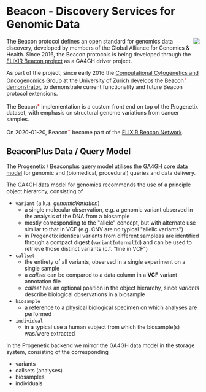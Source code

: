 # Beacon - Discovery Services for Genomic Data

<p><img align="right" style="float: right; max-width: 25px; margin-bottom: -40px;" src="http://info.progenetix.org/assets/img/logo_beacon.png" />The Beacon protocol defines an open standard for genomics data discovery,
developed by members of the Global Alliance for Genomics & Health. Since 2016,
the Beacon protocols is being developed through the
<a href="https://beacon-project.io">ELIXIR Beacon project</a> as a GA4GH driver project.</p>

As part of the project, since early 2016 the [Computational Cytogenetics and Oncogenomics Group](http://info.baudisgroup.org) at the University of Zurich develops the
[Beacon<sup><span style="color: #d00;">+</span></sup> demonstrator](https://beacon.progenetix.org/ui/),
to demonstrate current functionality and future Beacon protocol extensions.

The Beacon<sup><span style="color: #d00;">+</span></sup> implementation is a
custom front end on top of the [Progenetix](https://progenetix.org)
dataset, with emphasis on structural genome variations from cancer samples.

On 2020-01-20,  Beacon<sup><span style="color: #d00;">+</span></sup> became part
of the [ELIXIR Beacon Network](https://beacon-network.elixir-europe.org).

## BeaconPlus Data / Query Model

The Progenetix / Beaconplus query model utilises the [GA4GH core data model](https://schemablocks.org/standards/ga4gh-data-model.html) for genomic and (biomedical, procedural) queries and data delivery.

The GA4GH data model for genomics recommends the use of a principle object hierarchy, consisting of

* `variant` (a.k.a. _genomicVariation_)
    - a single molecular observation, e.g. a genomic variant observed in the analysis of the DNA from a biosample
    - mostly corresponding to the "allele" concept, but with alternate use similar to that in VCF (e.g. CNV are no typical "allelic variants")
    - in Progenetix identical variants from different sampleas are identified through
    a compact digest (`variantInternalId`) and can be used to retrieve those distinct
    variants (c.f. "line in VCF")
* `callset`
    - the entirety of all variants, observed in a single experiment on a single sample
    - a _callset_ can be compared to a data column in a __VCF__ variant annotation file
    - _callset_ has an optional position in the object hierarchy, since _variants_ describe biological observations in a biosample
* `biosample`
    - a reference to a physical biological specimen on which analyses are performed
* `individual`
    - in a typical use a human subject from which the biosample(s) was/were extracted

In the Progenetix backend we mirror the GA4GH data model in the storage system, consisting of the corresponding

* variants
* callsets (analyses)
* biosamples
* individuals


